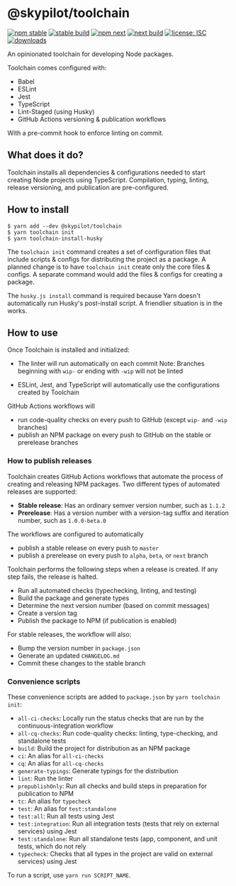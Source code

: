 # @skypilot/toolchain

[![npm stable](https://img.shields.io/npm/v/@skypilot/toolchain?label=stable)](https://www.npmjs.com/package/@skypilot/toolchain)
[![stable build](https://img.shields.io/github/workflow/status/skypilotcc/toolchain/Stable%20release?label=stable%20build)]()
[![npm next](https://img.shields.io/npm/v/@skypilot/toolchain/next?label=next)](https://www.npmjs.com/package/@skypilot/toolchain)
[![next build](https://img.shields.io/github/workflow/status/skypilotcc/toolchain/Prerelease?branch=next&label=next%20build)]()
[![license: ISC](https://img.shields.io/badge/license-ISC-blue.svg)](https://opensource.org/licenses/ISC)
[![downloads](https://img.shields.io/npm/dm/@skypilot/toolchain)]()

An opinionated toolchain for developing Node packages.

Toolchain comes configured with:

- Babel
- ESLint
- Jest
- TypeScript
- Lint-Staged (using Husky)
- GitHub Actions versioning & publication workflows

With a pre-commit hook to enforce linting on commit.


## What does it do?
Toolchain installs all dependencies & configurations needed to start creating Node projects
using TypeScript. Compilation, typing, linting, release versioning, and publication are
pre-configured.


## How to install
```
$ yarn add --dev @skypilot/toolchain
$ yarn toolchain init
$ yarn toolchain-install-husky
```

The `toolchain init` command creates a set of configuration files that include scripts & configs
for distributing the project as a package. A planned change is to have `toolchain init` create only
the core files & configs. A separate command would add the files & configs for creating a package.

The `husky.js install` command is required because Yarn doesn't automatically run Husky's
post-install script. A friendlier situation is in the works.

## How to use

Once Toolchain is installed and initialized:

- The linter will run automatically on each commit
  Note: Branches beginning with `wip-` or ending with `-wip` will not be linted

- ESLint, Jest, and TypeScript will automatically use the configurations created by Toolchain

GitHub Actions workflows will
- run code-quality checks on every push to GitHub (except `wip-` and `-wip` branches)
- publish an NPM package on every push to GitHub on the stable or prerelease branches

### How to publish releases

Toolchain creates GitHub Actions workflows that automate the process of creating and releasing
NPM packages. Two different types of automated releases are supported:

- **Stable release**: Has an ordinary semver version number, such as `1.1.2`
- **Prerelease**: Has a version number with a version-tag suffix and iteration number, such as
`1.0.0-beta.0`

The workflows are configured to automatically
- publish a stable release on every push to `master`
- publish a prerelease on every push to `alpha`, `beta`, or `next` branch

Toolchain performs the following steps when a release is created. If any step fails, the release is
halted.

- Run all automated checks (typechecking, linting, and testing)
- Build the package and generate types
- Determine the next version number (based on commit messages)
- Create a version tag
- Publish the package to NPM (if publication is enabled)

For stable releases, the workflow will also:

- Bump the version number in `package.json`
- Generate an updated `CHANGELOG.md`
- Commit these changes to the stable branch

### Convenience scripts

These convenience scripts are added to `package.json` by `yarn toolchain init`:

- `all-ci-checks`: Locally run the status checks that are run by the continuous-integration workflow
- `all-cq-checks`: Run code-quality checks: linting, type-checking, and standalone tests
- `build`: Build the project for distribution as an NPM package
- `ci`: An alias for `all-ci-checks`
- `cq`: An alias for `all-cq-checks`
- `generate-typings`: Generate typings for the distribution
- `lint`: Run the linter
- `prepublishOnly`: Run all checks and build steps in preparation for publication to NPM
- `tc`: An alias for `typecheck`
- `test`: An alias for `test:standalone`
- `test:all`: Run all tests using Jest
- `test:integration`: Run all integration tests (tests that rely on external services) using Jest
- `test:standalone`: Run all standalone tests (app, component, and unit tests, which do not rely
- `typecheck`: Checks that all types in the project are valid
on external services) using Jest

To run a script, use `yarn run SCRIPT_NAME`.

